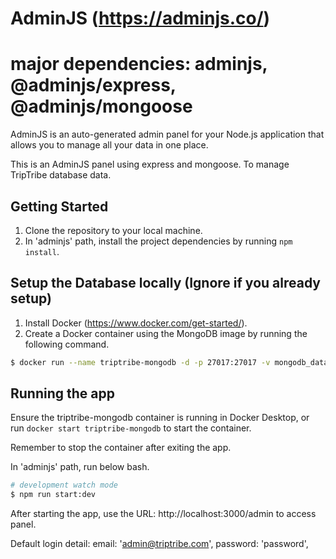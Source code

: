 # AdminJS (https://adminjs.co/)

# major dependencies: adminjs, @adminjs/express, @adminjs/mongoose

AdminJS is an auto-generated admin panel for your Node.js application that allows you to manage all your data in one place.

This is an AdminJS panel using express and mongoose. To manage TripTribe database data.

## Getting Started

1. Clone the repository to your local machine.
2. In 'adminjs' path, install the project dependencies by running `npm install`.

## Setup the Database locally (Ignore if you already setup)

1. Install Docker (https://www.docker.com/get-started/).
2. Create a Docker container using the MongoDB image by running the following command.

```bash
$ docker run --name triptribe-mongodb -d -p 27017:27017 -v mongodb_data:/data/db mongo
```

## Running the app

Ensure the triptribe-mongodb container is running in Docker Desktop,
or run `docker start triptribe-mongodb` to start the container.

Remember to stop the container after exiting the app.

In 'adminjs' path, run below bash.

```bash
# development watch mode
$ npm run start:dev
```

After starting the app, use the URL: http://localhost:3000/admin to access panel.

Default login detail:
email: 'admin@triptribe.com',
password: 'password',
